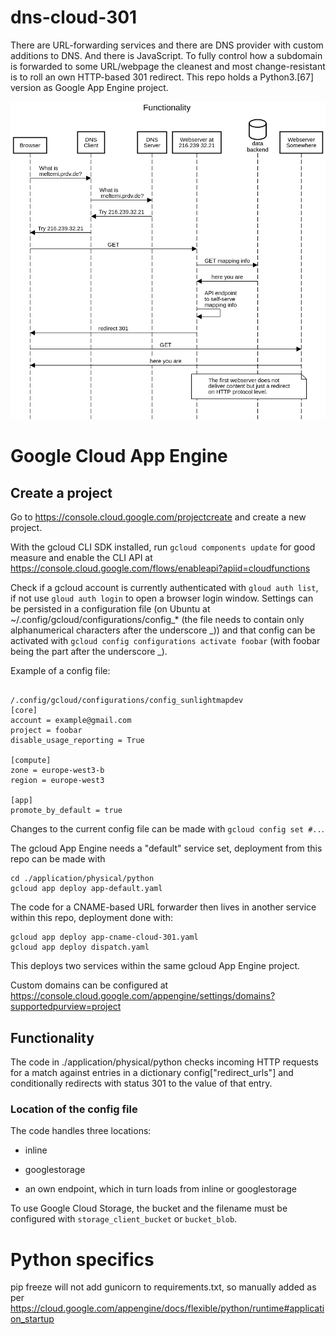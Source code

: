 # dns-cloud-301

There are URL-forwarding services and there are DNS provider with custom additions to DNS. And there is JavaScript. To fully control how a subdomain is forwarded to some URL/webpage the cleanest and most change-resistant is to roll an own HTTP-based 301 redirect. This repo holds a Python3.[67] version as Google App Engine project.

![](./business/marketing/images/sequencediagram_functionality-DNS-Cloud-301.png)


# Google Cloud App Engine #

## Create a project

Go to https://console.cloud.google.com/projectcreate and create a new project.

With the gcloud CLI SDK installed, run `gcloud components update` for good measure and enable the CLI API at https://console.cloud.google.com/flows/enableapi?apiid=cloudfunctions

Check if a gcloud account is currently authenticated with `gloud auth list`, if not use `gloud auth login` to open a browser login window. Settings can be persisted in a configuration file (on Ubuntu at ~/.config/gcloud/configurations/config_* (the file needs to contain only alphanumerical characters after the underscore _)) and that config can be activated with `gcloud config configurations activate foobar` (with foobar being the part after the underscore _).

Example of a config file:
```

/.config/gcloud/configurations/config_sunlightmapdev
[core]
account = example@gmail.com
project = foobar
disable_usage_reporting = True

[compute]
zone = europe-west3-b
region = europe-west3

[app]
promote_by_default = true
```
Changes to the current config file can be made with `gcloud config set #..`.

The gcloud App Engine needs a "default" service set, deployment from this repo can be made with
```
cd ./application/physical/python
gcloud app deploy app-default.yaml
```

The code for a CNAME-based URL forwarder then lives in another service within this repo, deployment done with:

```
gcloud app deploy app-cname-cloud-301.yaml
gcloud app deploy dispatch.yaml
```

This deploys two services within the same gcloud App Engine project.

Custom domains can be configured at https://console.cloud.google.com/appengine/settings/domains?supportedpurview=project


## Functionality ##

The code in ./application/physical/python checks incoming HTTP requests for a match against entries in a dictionary config["redirect_urls"] and conditionally redirects with status 301 to the value of that entry.

### Location of the config file ###

The code handles three locations:

- inline

- googlestorage

- an own endpoint, which in turn loads from inline or googlestorage

To use Google Cloud Storage, the bucket and the filename must be configured with `storage_client_bucket` or `bucket_blob`.


# Python specifics #

pip freeze will not add gunicorn to requirements.txt, so manually added as per https://cloud.google.com/appengine/docs/flexible/python/runtime#application_startup
